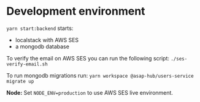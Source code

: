 # Development environment

`yarn start:backend` starts:

- localstack with AWS SES
- a mongodb database

To verify the email on AWS SES you can run the following script:
`./ses-verify-email.sh`

To run mongodb migrations run:
`yarn workspace @asap-hub/users-service migrate up`

**Node:** Set `NODE_ENV=production` to use AWS SES live environment.
